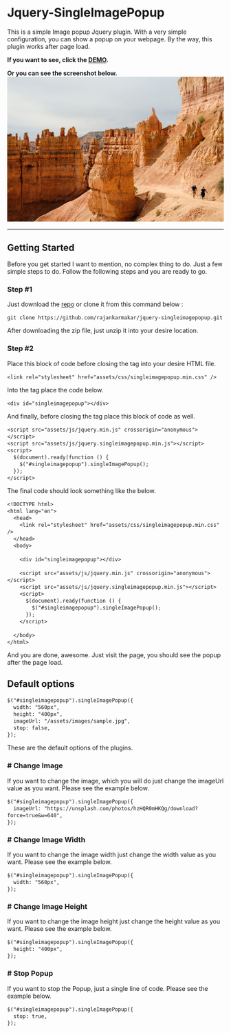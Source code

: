 # Jquery-SingleImagePopup

This is a simple Image popup Jquery plugin. With a very simple configuration, you can show a popup on your webpage. By the way, this plugin works after page load.

**If you want to see, click the [DEMO](https://github.com/rajankarmakar/jquery-singleimagepopup).**

**Or you can see the screenshot below.**
![Single Image Pupup Jquery Plugin Screenshot](/assets/images/sample.jpg)

---

## Getting Started

Before you get started I want to mention, no complex thing to do. Just a few simple steps to do. Follow the following steps and you are ready to go.

### Step #1

Just download the [repo](https://github.com/rajankarmakar/jquery-singleimagepopup.git) or clone it from this command below :

```tsx
git clone https://github.com/rajankarmakar/jquery-singleimagepopup.git
```

After downloading the zip file, just unzip it into your desire location.

### Step #2

Place this block of code before closing the </head> tag into your desire HTML file.

```tsx
<link rel="stylesheet" href="assets/css/singleimagepopup.min.css" />
```

Into the <body> tag place the code below.

```tsx
<div id="singleimagepopup"></div>
```

And finally, before closing the </body> tag place this block of code as well.

```tsx
<script src="assets/js/jquery.min.js" crossorigin="anonymous"></script>
<script src="assets/js/jquery.singleimagepopup.min.js"></script>
<script>
  $(document).ready(function () {
    $("#singleimagepopup").singleImagePopup();
  });
</script>
```

The final code should look something like the below.

```tsx
<!DOCTYPE html>
<html lang="en">
  <head>
    <link rel="stylesheet" href="assets/css/singleimagepopup.min.css" />
  </head>
  <body>

    <div id="singleimagepopup"></div>

    <script src="assets/js/jquery.min.js" crossorigin="anonymous"></script>
    <script src="assets/js/jquery.singleimagepopup.min.js"></script>
    <script>
      $(document).ready(function () {
        $("#singleimagepopup").singleImagePopup();
      });
    </script>

  </body>
</html>
```

And you are done, awesome. Just visit the page, you should see the popup after the page load.

## Default options

```tsx
$("#singleimagepopup").singleImagePopup({
  width: "560px",
  height: "400px",
  imageUrl: "/assets/images/sample.jpg",
  stop: false,
});
```

These are the default options of the plugins.

### # Change Image

If you want to change the image, which you will do just change the imageUrl value as you want. Please see the example below.

```tsx
$("#singleimagepopup").singleImagePopup({
  imageUrl: "https://unsplash.com/photos/hzHQR0mHKQg/download?force=true&w=640",
});
```

### # Change Image Width

If you want to change the image width just change the width value as you want. Please see the example below.

```tsx
$("#singleimagepopup").singleImagePopup({
  width: "560px",
});
```

### # Change Image Height

If you want to change the image height just change the height value as you want. Please see the example below.

```tsx
$("#singleimagepopup").singleImagePopup({
  height: "400px",
});
```

### # Stop Popup

If you want to stop the Popup, just a single line of code. Please see the example below.

```tsx
$("#singleimagepopup").singleImagePopup({
  stop: true,
});
```
